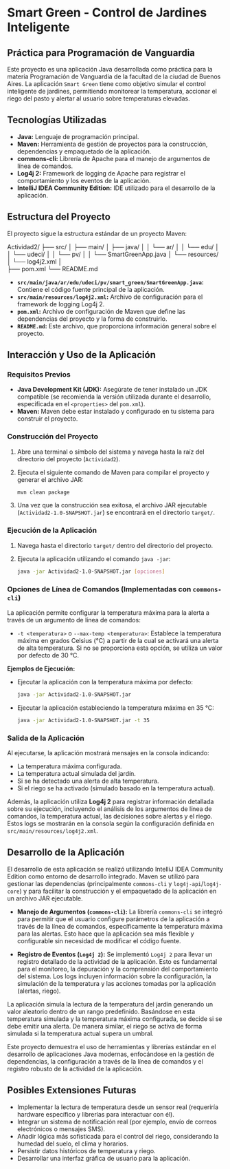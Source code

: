 # Smart Green - Control de Jardines Inteligente

## Práctica para Programación de Vanguardia

Este proyecto es una aplicación Java desarrollada como práctica para la materia Programación de Vanguardia de la facultad de la ciudad de Buenos Aires. 
La aplicación `Smart Green` tiene como objetivo simular el control inteligente de jardines, permitiendo monitorear la temperatura, accionar el riego del pasto 
y alertar al usuario sobre temperaturas elevadas.

## Tecnologías Utilizadas

* **Java:** Lenguaje de programación principal.
* **Maven:** Herramienta de gestión de proyectos para la construcción, dependencias y empaquetado de la aplicación.
* **commons-cli:** Librería de Apache para el manejo de argumentos de línea de comandos.
* **Log4j 2:** Framework de logging de Apache para registrar el comportamiento y los eventos de la aplicación.
* **IntelliJ IDEA Community Edition:** IDE utilizado para el desarrollo de la aplicación.

## Estructura del Proyecto

El proyecto sigue la estructura estándar de un proyecto Maven:

Actividad2/
├── src/
│   ├── main/
│       ├── java/
│       │   └── ar/
│       │       └── edu/
│       │           └── udeci/
│       │               └── pv/
│       │                   └── SmartGreenApp.java
│       └── resources/
│          └── log4j2.xml
│   
├── pom.xml
└── README.md


* **`src/main/java/ar/edu/udeci/pv/smart_green/SmartGreenApp.java`:** Contiene el código fuente principal de la aplicación.
* **`src/main/resources/log4j2.xml`:** Archivo de configuración para el framework de logging Log4j 2.
* **`pom.xml`:** Archivo de configuración de Maven que define las dependencias del proyecto y la forma de construirlo.
* **`README.md`:** Este archivo, que proporciona información general sobre el proyecto.

## Interacción y Uso de la Aplicación

### Requisitos Previos

* **Java Development Kit (JDK):** Asegúrate de tener instalado un JDK compatible (se recomienda la versión utilizada durante el desarrollo,
 especificada en el `<properties>` del `pom.xml`).
* **Maven:** Maven debe estar instalado y configurado en tu sistema para construir el proyecto.

### Construcción del Proyecto

1.  Abre una terminal o símbolo del sistema y navega hasta la raíz del directorio del proyecto (`Actividad2`).
2.  Ejecuta el siguiente comando de Maven para compilar el proyecto y generar el archivo JAR:

    ```bash
    mvn clean package
    ```

3.  Una vez que la construcción sea exitosa, el archivo JAR ejecutable (`Actividad2-1.0-SNAPSHOT.jar`) se encontrará en el directorio `target/`.

### Ejecución de la Aplicación

1.  Navega hasta el directorio `target/` dentro del directorio del proyecto.
2.  Ejecuta la aplicación utilizando el comando `java -jar`:

    ```bash
    java -jar Actividad2-1.0-SNAPSHOT.jar [opciones]
    ```

### Opciones de Línea de Comandos (Implementadas con `commons-cli`)

La aplicación permite configurar la temperatura máxima para la alerta a través de un argumento de línea de comandos:

* `-t <temperatura>` o `--max-temp <temperatura>`: Establece la temperatura máxima en grados Celsius (°C) 
a partir de la cual se activará una alerta de alta temperatura. Si no se proporciona esta opción, se utiliza un valor por defecto de 30 °C.

**Ejemplos de Ejecución:**

* Ejecutar la aplicación con la temperatura máxima por defecto:

    ```bash
    java -jar Actividad2-1.0-SNAPSHOT.jar
    ```

* Ejecutar la aplicación estableciendo la temperatura máxima en 35 °C:

    ```bash
    java -jar Actividad2-1.0-SNAPSHOT.jar -t 35
    ```

### Salida de la Aplicación

Al ejecutarse, la aplicación mostrará mensajes en la consola indicando:

* La temperatura máxima configurada.
* La temperatura actual simulada del jardín.
* Si se ha detectado una alerta de alta temperatura.
* Si el riego se ha activado (simulado basado en la temperatura actual).

Además, la aplicación utiliza **Log4j 2** para registrar información detallada sobre su ejecución, incluyendo el análisis de los 
argumentos de línea de comandos, la temperatura actual, las decisiones sobre alertas y el riego. 
Estos logs se mostrarán en la consola según la configuración definida en `src/main/resources/log4j2.xml`.

## Desarrollo de la Aplicación

El desarrollo de esta aplicación se realizó utilizando IntelliJ IDEA Community Edition como entorno de desarrollo integrado.
Maven se utilizó para gestionar las dependencias (principalmente `commons-cli` y `log4j-api`/`log4j-core`) 
y para facilitar la construcción y el empaquetado de la aplicación en un archivo JAR ejecutable.

* **Manejo de Argumentos (`commons-cli`):** La librería `commons-cli` se integró para permitir que el usuario configure
 parámetros de la aplicación a través de la línea de comandos, específicamente la temperatura máxima para las alertas. 
 Esto hace que la aplicación sea más flexible y configurable sin necesidad de modificar el código fuente.

* **Registro de Eventos (`Log4j 2`):** Se implementó `Log4j 2` para llevar un registro detallado de la actividad de la aplicación. 
Esto es fundamental para el monitoreo, la depuración y la comprensión del comportamiento del sistema. 
Los logs incluyen información sobre la configuración, la simulación de la temperatura y las acciones tomadas por la aplicación (alertas, riego).

La aplicación simula la lectura de la temperatura del jardín generando un valor aleatorio dentro de un rango predefinido.
Basándose en esta temperatura simulada y la temperatura máxima configurada, se decide si se debe emitir una alerta.
De manera similar, el riego se activa de forma simulada si la temperatura actual supera un umbral.

Este proyecto demuestra el uso de herramientas y librerías estándar en el desarrollo de aplicaciones Java modernas, enfocándose en la gestión de dependencias, la configuración a través de la línea de comandos y el registro robusto de la actividad de la aplicación.

## Posibles Extensiones Futuras

* Implementar la lectura de temperatura desde un sensor real (requeriría hardware específico y librerías para interactuar con él).
* Integrar un sistema de notificación real (por ejemplo, envío de correos electrónicos o mensajes SMS).
* Añadir lógica más sofisticada para el control del riego, considerando la humedad del suelo, el clima y horarios.
* Persistir datos históricos de temperatura y riego.
* Desarrollar una interfaz gráfica de usuario para la aplicación.
